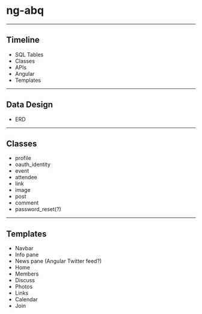 # ng-abq

---

## Timeline

- SQL Tables
- Classes
- APIs
- Angular
- Templates

---

## Data Design

- ERD

---

## Classes

- profile
- oauth_identity
- event
- attendee
- link
- image
- post
- comment
- password_reset(?)

---

## Templates

- Navbar
- Info pane
- News pane (Angular Twitter feed?)
- Home
- Members
- Discuss
- Photos
- Links
- Calendar
- Join
